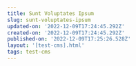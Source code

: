 ```yaml
---
title: Sunt Voluptates Ipsum
slug: sunt-voluptates-ipsum
updated-on: '2022-12-09T17:24:45.292Z'
created-on: '2022-12-09T17:24:45.292Z'
published-on: '2022-12-09T17:25:26.528Z'
layout: '[test-cms].html'
tags: test-cms
---
```



